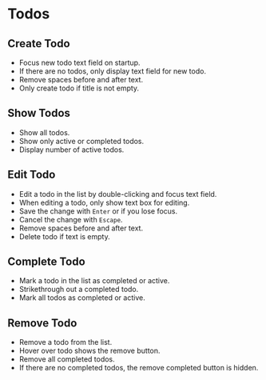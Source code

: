 # Todos

## Create Todo

- Focus new todo text field on startup.
- If there are no todos, only display text field for new todo.
- Remove spaces before and after text.
- Only create todo if title is not empty.

## Show Todos

- Show all todos.
- Show only active or completed todos.
- Display number of active todos.

## Edit Todo

- Edit a todo in the list by double-clicking and focus text field.
- When editing a todo, only show text box for editing.
- Save the change with `Enter` or if you lose focus.
- Cancel the change with `Escape`.
- Remove spaces before and after text.
- Delete todo if text is empty.

## Complete Todo

- Mark a todo in the list as completed or active.
- Strikethrough out a completed todo.
- Mark all todos as completed or active.

## Remove Todo

- Remove a todo from the list.
- Hover over todo shows the remove button.
- Remove all completed todos.
- If there are no completed todos, the remove completed button is hidden.

